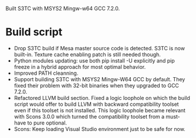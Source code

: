 Built S3TC with MSYS2 Mingw-w64 GCC 7.2.0.
# Build script
- Drop S3TC build if Mesa master source code is detected. S3TC is now built-in. Texture cache enabling patch is still needed though.
- Python modules updating: use both pip install -U <module-name> explicitly and pip freeze in a hybrid approach for most optimal behavior.
- Improved PATH cleanning.
- Support building S3TC with MSYS2 Mingw-W64 GCC by default. They fixed their problem with 32-bit binaries when they upgraded to GCC 7.2.0.
- Refactored LLVM build section. Fixed a logic loophole on which the build script would offer to build LLVM with backward compatibility toolset even if this toolset is not installed.
This logic loophole became relevant with Scons 3.0.0 which turned the compatibility toolset from a must-have to pure optional.
- Scons: Keep loading Visual Studio environment just to be safe for now.